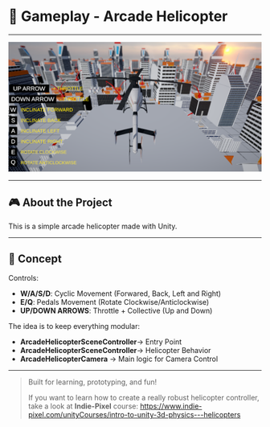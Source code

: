 # 🚁 Gameplay - Arcade Helicopter

---

![Golf Preview](Images/preview_helicopter.png)

---

## 🎮 About the Project

This is a simple arcade helicopter made with Unity.

---

## 📍 Concept

Controls:

* **W/A/S/D**: Cyclic Movement (Forwared, Back, Left and Right)
* **E/Q**: Pedals Movement (Rotate Clockwise/Anticlockwise)
* **UP/DOWN ARROWS**: Throttle + Collective (Up and Down)

The idea is to keep everything modular:

* **ArcadeHelicopterSceneController**→ Entry Point
* **ArcadeHelicopterSceneController**→ Helicopter Behavior
* **ArcadeHelicopterCamera** → Main logic for Camera Control

---

> Built for learning, prototyping, and fun!
>
> If you want to learn how to create a really robust helicopter controller, take a look at **Indie-Pixel** course: https://www.indie-pixel.com/unityCourses/intro-to-unity-3d-physics---helicopters
